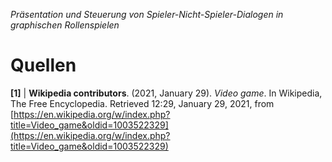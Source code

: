 *Präsentation und Steuerung von Spieler-Nicht-Spieler-Dialogen in graphischen Rollenspielen*
# Quellen

<a name="1"></a>**[1]** | **Wikipedia contributors**. (2021, January 29). *Video game*. In Wikipedia, The Free Encyclopedia. Retrieved 12:29, January 29, 2021, from [https://en.wikipedia.org/w/index.php?title=Video_game&oldid=1003522329](https://en.wikipedia.org/w/index.php?title=Video_game&oldid=1003522329)
